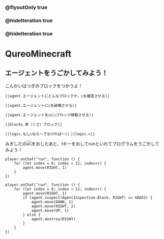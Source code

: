 ### @flyoutOnly true
### @hideIteration true
### @hideIteration true
# QureoMinecraft

## エージェントをうごかしてみよう！

こんかいはつぎのブロックをつかうよ！

``||agent.エージェントにどんなブロックか、◯を確認させる||``

``||agent.エージェントに◯を破壊させる||``

``||agent.エージェントを◯に◯ブロック移動させる||``

``||blocks.草（くさ）ブロック||``

``||logic.もし◯なら〜でなければ〜||``
``||logic.=||``


みぎしたの![](https://raw.githubusercontent.com/camp-minecraft/TechkidsCampTutorial/master/images/playbutton.png)をおしたあと、tキーをおしてrunといれてプログラムをうごかしてみよう！

```template
player.onChat("run", function () {
    for (let index = 0; index < 11; index++) {
        agent.move(RIGHT, 1)
    }
})

```
```ghost
player.onChat("run", function () {
    for (let index = 0; index < 11; index++) {
        agent.move(RIGHT, 1)
        if (agent.inspect(AgentInspection.Block, RIGHT) == GRASS) {
            agent.move(DOWN, 1)
            agent.move(RIGHT, 2)
            agent.move(UP, 1)
        } else {
            agent.destroy(RIGHT)
        }
    }
})
```